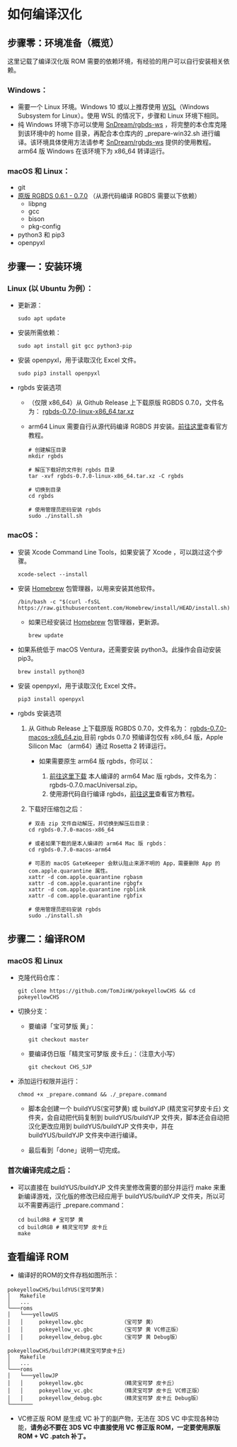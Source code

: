 # 如何编译汉化

## 步骤零：环境准备（概览）

这里记载了编译汉化版 ROM 需要的依赖环境，有经验的用户可以自行安装相关依赖。

### Windows：
- 需要一个 Linux 环境。Windows 10 或以上推荐使用 [WSL](https://learn.microsoft.com/zh-cn/windows/wsl/install)（Windows Subsystem for Linux）。使用 WSL 的情况下，步骤和 Linux 环境下相同。
- 纯 Windows 环境下亦可以使用 [SnDream/rgbds-ws](https://github.com/SnDream/rgbds-ws) ，将完整的本仓库克隆到该环境中的 home 目录，再配合本仓库内的 _prepare-win32.sh 进行编译。该环境具体使用方法请参考 [SnDream/rgbds-ws](https://github.com/SnDream/rgbds-ws) 提供的使用教程。arm64 版 Windows 在该环境下为 x86_64 转译运行。

### macOS 和 Linux：
- git
- [原版 RGBDS 0.6.1 - 0.7.0](https://rgbds.gbdev.io/install/) （从源代码编译 RGBDS 需要以下依赖）
	-  libpng
	-  gcc
	-  bison
	-  pkg-config
-  python3 和 pip3
-  openpyxl

## 步骤一：安装环境
### Linux (以 Ubuntu 为例）：
- 更新源：

	```
	sudo apt update
	```
	
- 安装所需依赖：

	```
	sudo apt install git gcc python3-pip
	```
	
- 安装 openpyxl，用于读取汉化 Excel 文件。
	
	```
	sudo pip3 install openpyxl
	```
	
- rgbds 安装选项
	-  （仅限 x86_64）从 Github Release 上下载原版 RGBDS 0.7.0，文件名为：  [rgbds-0.7.0-linux-x86_64.tar.xz](https://github.com/gbdev/rgbds/releases/tag/v0.7.0)
	- arm64 Linux 需要自行从源代码编译 RGBDS 并安装。[前往这里](https://rgbds.gbdev.io/install/source)查看官方教程。

 	
 		```
		# 创建解压目录
		mkdir rgbds

		# 解压下载好的文件到 rgbds 目录
		tar -xvf rgbds-0.7.0-linux-x86_64.tar.xz -C rgbds

		# 切换到目录
		cd rgbds

		# 使用管理员密码安装 rgbds
		sudo ./install.sh
		```
		
### macOS：
- 安装 Xcode Command Line Tools，如果安装了 Xcode ，可以跳过这个步骤。
	
	```
	xcode-select --install
	```
	
- 安装 [Homebrew](https://brew.sh) 包管理器，以用来安装其他软件。
	
	```
	/bin/bash -c "$(curl -fsSL https://raw.githubusercontent.com/Homebrew/install/HEAD/install.sh)"
	```

	- 如果已经安装过 [Homebrew](https://brew.sh) 包管理器，更新源。
	
		```
		brew update
		```

- 如果系统低于 macOS Ventura，还需要安装 python3。此操作会自动安装 pip3。
	
	```
	brew install python@3
	```

- 安装 openpyxl，用于读取汉化 Excel 文件。
	
	```
	pip3 install openpyxl
	```
	
- rgbds 安装选项

	1.  从 Github Release 上下载原版 RGBDS 0.7.0，文件名为：  [rgbds-0.7.0-macos-x86_64.zip
](https://github.com/gbdev/rgbds/releases/tag/v0.7.0) 目前 rgbds 0.7.0 预编译包仅有 x86_64 版，Apple Silicon Mac （arm64）通过 Rosetta 2 转译运行。 

		- 如果需要原生 arm64 版 rgbds，你可以：

			1. [前往这里下载](https://tomjinw.github.io/download/rgbds-0.7.0.macUniversal.zip) 本人编译的 arm64 Mac 版 rgbds，文件名为：rgbds-0.7.0.macUniversal.zip。
			2. 使用源代码自行编译 rgbds，[前往这里](https://rgbds.gbdev.io/install/source)查看官方教程。
 	
	3. 下载好压缩包之后：

 		```
		# 双击 zip 文件自动解压，并切换到解压后目录：
		cd rgbds-0.7.0-macos-x86_64

		# 或者如果下载的是本人编译的 arm64 Mac 版 rgbds：
		cd rgbds-0.7.0-macos-arm64

		# 可恶的 macOS GateKeeper 会默认阻止来源不明的 App，需要删除 App 的 com.apple.quarantine 属性。
		xattr -d com.apple.quarantine rgbasm
		xattr -d com.apple.quarantine rgbgfx
		xattr -d com.apple.quarantine rgblink
		xattr -d com.apple.quarantine rgbfix

		# 使用管理员密码安装 rgbds
		sudo ./install.sh
		```


## 步骤二：编译ROM

### macOS 和 Linux

- 克隆代码仓库：

	```
	git clone https://github.com/TomJinW/pokeyellowCHS && cd pokeyellowCHS
	```

- 切换分支：
	- 要编译「宝可梦版 黄」：

		```
		git checkout master
		```
		
	- 要编译仿日版「精灵宝可梦版 皮卡丘」：（注意大小写）

		```
		git checkout CHS_SJP
		```

- 添加运行权限并运行：

	```
	chmod +x _prepare.command && ./_prepare.command
	```

	- 脚本会创建一个 buildYUS(宝可梦黄) 或 buildYJP (精灵宝可梦皮卡丘) 文件夹，会自动把代码复制到 buildYUS/buildYJP 文件夹，脚本还会自动把汉化更改应用到 buildYUS/buildYJP 文件夹中，并在 buildYUS/buildYJP 文件夹中进行编译。

	- 最后看到「done」说明一切完成。

### 首次编译完成之后：

- 可以直接在 buildYUS/buildYJP 文件夹里修改需要的部分并运行 make 来重新编译游戏，汉化版的修改已经应用于 buildYUS/buildYJP 文件夹，所以可以不需要再运行 _prepare.command：

	```
	cd buildRB # 宝可梦 黄
	cd buildRGB # 精灵宝可梦 皮卡丘
	make
	```

## 查看编译 ROM

- 编译好的ROM的文件存档如图所示：

```
pokeyellowCHS/buildYUS(宝可梦黄)
│   Makefile
│   ...    
└───roms
│   └───yellowUS
│ 	│ 	  pokeyellow.gbc 			（宝可梦 黄）
│ 	│ 	  pokeyellow_vc.gbc			（宝可梦 黄 VC修正版）
│ 	│ 	  pokeyellow_debug.gbc		（宝可梦 黄 Debug版）

pokeyellowCHS/buildYJP(精灵宝可梦皮卡丘)
│   Makefile
│   ...    
└───roms
│   └───yellowJP
│ 	│ 	  pokeyellow.gbc 			（精灵宝可梦 皮卡丘）
│ 	│ 	  pokeyellow_vc.gbc			（精灵宝可梦 皮卡丘 VC修正版）
│ 	│ 	  pokeyellow_debug.gbc		（精灵宝可梦 皮卡丘 Debug版）
└───────
```
	
- VC修正版 ROM 是生成 VC 补丁的副产物，无法在 3DS VC 中实现各种功能，**请务必不要在 3DS VC 中直接使用 VC 修正版 ROM，一定要使用原版 ROM + VC .patch 补丁。**
	
	
	

